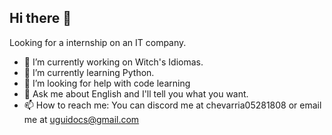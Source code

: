 ## Hi there 👋

<!--
**OChevarria/OChevarria** is a ✨ _special_ ✨ repository because its `README.md` (this file) appears on your GitHub profile.

Here are some ideas to get you started:

- 🔭 I’m currently working on Witch's Idiomas.
- 🌱 I’m currently learning Python.
- 🤔 I’m looking for help with code learning 
- 💬 Ask me about English and I'll tell you what you want.
- 📫 How to reach me: 
You can discord me at chevarria05281808 or email me at uguidocs@gmail.com
-->
Looking for a internship on an IT company. 

- 🔭 I’m currently working on Witch's Idiomas.
- 🌱 I’m currently learning Python.
- 🤔 I’m looking for help with code learning 
- 💬 Ask me about English and I'll tell you what you want.
- 📫 How to reach me: 
You can discord me at chevarria05281808 or email me at uguidocs@gmail.com
